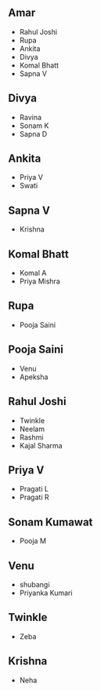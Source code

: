 ## Amar 
- Rahul Joshi
- Rupa
- Ankita
- Divya
- Komal Bhatt
- Sapna V

## Divya
- Ravina 
- Sonam K
- Sapna D


## Ankita
- Priya V
- Swati

## Sapna V
- Krishna

## Komal Bhatt
- Komal A
- Priya Mishra

## Rupa
- Pooja Saini
 

## Pooja Saini
- Venu 
- Apeksha

## Rahul Joshi
- Twinkle 
- Neelam
- Rashmi
- Kajal Sharma

## Priya V
- Pragati L
- Pragati R



## Sonam Kumawat
- Pooja M

## Venu
- shubangi
- Priyanka Kumari


## Twinkle
- Zeba

## Krishna 
- Neha







